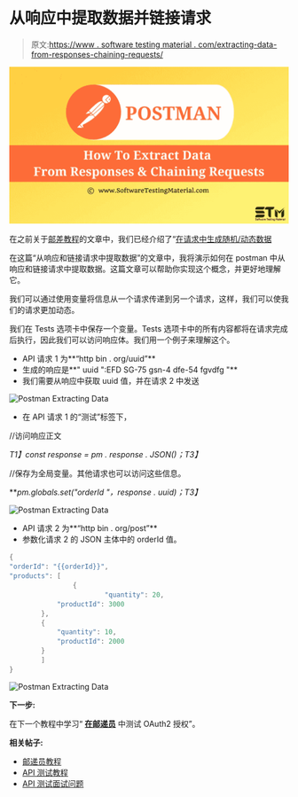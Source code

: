 # 从响应中提取数据并链接请求

> 原文:[https://www . software testing material . com/extracting-data-from-responses-chaining-requests/](https://www.softwaretestingmaterial.com/extracting-data-from-responses-chaining-requests/)

![How To Extract Data From Responses Chaining Requests](img/707ff8caa7fcdc84bdd133bdd9164e58.png)

在之前关于[邮差教程](https://www.softwaretestingmaterial.com/postman-tutorial/)的文章中，我们已经介绍了“[在请求中生成随机/动态数据](https://www.softwaretestingmaterial.com/generate-random-dynamic-data-in-postman-requests/)

在这篇“从响应和链接请求中提取数据”的文章中，我将演示如何在 postman 中从响应和链接请求中提取数据。这篇文章可以帮助你实现这个概念，并更好地理解它。

我们可以通过使用变量将信息从一个请求传递到另一个请求，这样，我们可以使我们的请求更加动态。

我们在 Tests 选项卡中保存一个变量。Tests 选项卡中的所有内容都将在请求完成后执行，因此我们可以访问响应体。我们用一个例子来理解这个。

*   API 请求 1 为**“http bin . org/uuid”**
*   生成的响应是**" uuid ":EFD SG-75 gsn-4 dfe-54 fgvdfg "**
*   我们需要从响应中获取 uuid 值，并在请求 2 中发送

![Postman Extracting Data](img/b577f73e53047b36728fee5715614444.png)

*   在 API 请求 1 的“测试”标签下，

//访问响应正文

*T1】const response = pm . response . JSON()；T3】*

//保存为全局变量。其他请求也可以访问这些信息。

***pm.globals.set("orderId "，response . uuid)；*T3】**

![Postman Extracting Data](img/d7950cdc9f9c75d6d9f70b52394198eb.png)

*   API 请求 2 为**“http bin . org/post”**
*   参数化请求 2 的 JSON 主体中的 orderId 值。

```java
{
"orderId": "{{orderId}}",
"products": [
                {
                        "quantity": 20,
			"productId": 3000
		},
		{
			"quantity": 10,
			"productId": 2000
		}
		]
}
```

![Postman Extracting Data](img/eba713e1eef62902bb473ba8040d2303.png)

**下一步:**

在下一个教程中学习“ [**在邮递员**](https://www.softwaretestingmaterial.com/testing-oauth2-authorization-in-postman/) 中测试 OAuth2 授权”。

**相关帖子:**

*   [邮递员教程](https://www.softwaretestingmaterial.com/postman-tutorial/)
*   [API 测试教程](https://www.softwaretestingmaterial.com/api-testing/)
*   [API 测试面试问题](https://www.softwaretestingmaterial.com/api-testing-interview-questions/)